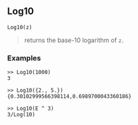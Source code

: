 ## Log10

``` 
Log10(z)
``` 
> returns the base-10 logarithm of `z`.

### Examples 
``` 
>> Log10(1000)    
3    
 
>> Log10({2., 5.})     
{0.30102999566398114,0.6989700043360186}
 
>> Log10(E ^ 3)    
3/Log(10)   
``` 